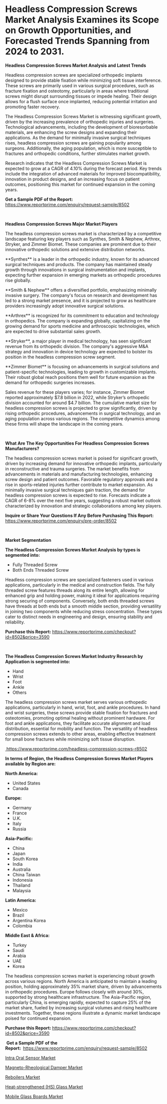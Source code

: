 <p><h1>Headless Compression Screws Market Analysis Examines its Scope on Growth Opportunities, and Forecasted Trends Spanning from 2024 to 2031.</h1></p><p><strong>Headless Compression Screws Market Analysis and Latest Trends</strong></p>
<p><p>Headless compression screws are specialized orthopedic implants designed to provide stable fixation while minimizing soft tissue interference. These screws are primarily used in various surgical procedures, such as fracture fixation and osteotomy, particularly in areas where traditional screws might disrupt surrounding tissues or impede healing. Their design allows for a flush surface once implanted, reducing potential irritation and promoting faster recovery.</p><p>The Headless Compression Screws Market is witnessing significant growth, driven by the increasing prevalence of orthopedic injuries and surgeries. Technological advancements, including the development of bioresorbable materials, are enhancing the screw designs and expanding their applications. As the demand for minimally invasive surgical techniques rises, headless compression screws are gaining popularity among surgeons. Additionally, the aging population, which is more susceptible to fractures and orthopedic conditions, further stimulates market growth.</p><p>Research indicates that the Headless Compression Screws Market is expected to grow at a CAGR of 4.10% during the forecast period. Key trends include the integration of advanced materials for improved biocompatibility, innovation in product designs, and an increasing focus on patient outcomes, positioning this market for continued expansion in the coming years.</p></p>
<p><strong>Get a Sample PDF of the Report:&nbsp;</strong> <a href="https://www.reportprime.com/enquiry/request-sample/8502">https://www.reportprime.com/enquiry/request-sample/8502</a></p>
<p>&nbsp;</p>
<p><strong>Headless Compression Screws Major Market Players</strong></p>
<p><p>The headless compression screws market is characterized by a competitive landscape featuring key players such as Synthes, Smith & Nephew, Arthrex, Stryker, and Zimmer Biomet. These companies are prominent due to their innovative orthopedic solutions and extensive distribution networks.</p><p>**Synthes** is a leader in the orthopedic industry, known for its advanced surgical techniques and products. The company has maintained steady growth through innovations in surgical instrumentation and implants, expecting further expansion in emerging markets as orthopedic procedures rise globally.</p><p>**Smith & Nephew** offers a diversified portfolio, emphasizing minimally invasive surgery. The company's focus on research and development has led to a strong market presence, and it is projected to grow as healthcare providers increasingly adopt innovative surgical solutions.</p><p>**Arthrex** is recognized for its commitment to education and technology in orthopedics. The company is expanding globally, capitalizing on the growing demand for sports medicine and arthroscopic technologies, which are expected to drive substantial sales growth.</p><p>**Stryker**, a major player in medical technology, has seen significant revenue from its orthopedic division. The company's aggressive M&A strategy and innovation in device technology are expected to bolster its position in the headless compression screw segment.</p><p>**Zimmer Biomet** is focusing on advancements in surgical solutions and patient-specific technologies, leading to growth in customizable implants. Their robust global reach positions them well for future expansion as the demand for orthopedic surgeries increases.</p><p>Sales revenue for these players varies; for instance, Zimmer Biomet reported approximately $7.8 billion in 2022, while Stryker’s orthopedic division accounted for around $4.7 billion. The cumulative market size for headless compression screws is projected to grow significantly, driven by rising orthopedic procedures, advancements in surgical technology, and an aging population across various regions. The competitive dynamics among these firms will shape the landscape in the coming years.</p></p>
<p>&nbsp;</p>
<p><strong>What Are The Key Opportunities For Headless Compression Screws Manufacturers?</strong></p>
<p><p>The headless compression screws market is poised for significant growth, driven by increasing demand for innovative orthopedic implants, particularly in reconstructive and trauma surgeries. The market benefits from advancements in materials and manufacturing technologies, enhancing screw design and patient outcomes. Favorable regulatory approvals and a rise in sports-related injuries further contribute to market expansion. As minimally invasive surgical techniques gain traction, the demand for headless compression screws is expected to rise. Forecasts indicate a CAGR of 6-8% over the next five years, suggesting a robust market outlook characterized by innovation and strategic collaborations among key players.</p></p>
<p><strong>Inquire or Share Your Questions If Any Before Purchasing This Report:</strong> <a href="https://www.reportprime.com/enquiry/pre-order/8502">https://www.reportprime.com/enquiry/pre-order/8502</a></p>
<p>&nbsp;</p>
<p><strong>Market Segmentation</strong></p>
<p><strong>The Headless Compression Screws Market Analysis by types is segmented into:</strong></p>
<p><ul><li>Fully Threaded Screw</li><li>Both Ends Threaded Screw</li></ul></p>
<p><p>Headless compression screws are specialized fasteners used in various applications, particularly in the medical and construction fields. The fully threaded screw features threads along its entire length, allowing for enhanced grip and holding power, making it ideal for applications requiring strong securing of components. Conversely, both ends threaded screws have threads at both ends but a smooth middle section, providing versatility in joining two components while reducing stress concentration. These types cater to distinct needs in engineering and design, ensuring stability and reliability.</p></p>
<p><strong>Purchase this Report:&nbsp;</strong><a href="https://www.reportprime.com/checkout?id=8502&price=3590">https://www.reportprime.com/checkout?id=8502&price=3590</a></p>
<p>&nbsp;</p>
<p><strong>The Headless Compression Screws Market Industry Research by Application is segmented into:</strong></p>
<p><ul><li>Hand</li><li>Wrist</li><li>Foot</li><li>Ankle</li><li>Others</li></ul></p>
<p><p>The headless compression screws market serves various orthopedic applications, particularly in hand, wrist, foot, and ankle procedures. In hand and wrist surgeries, these screws provide stable fixation for fractures and osteotomies, promoting optimal healing without prominent hardware. For foot and ankle applications, they facilitate accurate alignment and load distribution, essential for mobility and function. The versatility of headless compression screws extends to other areas, enabling effective treatment for small bone fractures while minimizing soft tissue disruption.</p></p>
<p><a href="https://www.reportprime.com/headless-compression-screws-r8502">&nbsp;https://www.reportprime.com/headless-compression-screws-r8502</a></p>
<p><strong>In terms of Region, the Headless Compression Screws Market Players available by Region are:</strong></p>
<p>
    <p> <strong> North America: </strong>
        <ul>
            <li>United States</li>
            <li>Canada</li>
        </ul>
        </p> 
    <p> <strong> Europe: </strong>
        <ul>
            <li>Germany</li>
            <li>France</li>
            <li>U.K.</li>
            <li>Italy</li>
            <li>Russia</li>
        </ul>
        </p> 
    <p> <strong> Asia-Pacific: </strong>
        <ul>
            <li>China</li>
            <li>Japan</li>
            <li>South Korea</li>
            <li>India</li>
            <li>Australia</li>
            <li>China Taiwan</li>
            <li>Indonesia</li>
            <li>Thailand</li>
            <li>Malaysia</li>
        </ul>
        </p> 
    <p> <strong> Latin America: </strong>
        <ul>
            <li>Mexico</li>
            <li>Brazil</li>
            <li>Argentina Korea</li>
            <li>Colombia</li>
        </ul>
        </p> 
    <p> <strong> Middle East & Africa: </strong>
        <ul>
            <li>Turkey</li>
            <li>Saudi</li>
            <li>Arabia</li>
            <li>UAE</li>
            <li>Korea</li>
        </ul>
    </p>
    </p>
<p><p>The headless compression screws market is experiencing robust growth across various regions. North America is anticipated to maintain a leading position, holding approximately 35% market share, driven by advancements in orthopedic procedures. Europe follows closely with around 30%, supported by strong healthcare infrastructure. The Asia-Pacific region, particularly China, is emerging rapidly, expected to capture 25% of the market share, fueled by increasing surgical volumes and rising healthcare investments. Together, these regions illustrate a dynamic market landscape poised for continued expansion.</p></p>
<p><strong>Purchase this Report: </strong><a href="https://www.reportprime.com/checkout?id=8502&price=3590">https://www.reportprime.com/checkout?id=8502&price=3590</a></p>
<p>&nbsp;<strong>Get a Sample PDF of the Report:&nbsp;&nbsp;</strong><a href="https://www.reportprime.com/enquiry/request-sample/8502">https://www.reportprime.com/enquiry/request-sample/8502</a></p>
<p><strong></strong></p>
<p><p><a href="https://github.com/pizolina/Market-Research-Report-List-6/blob/main/intra-oral-sensor-market.md">Intra Oral Sensor Market</a></p><p><a href="https://issuu.com/reportprime-2/docs/magneto-rheological-damper-market-s_293350d8be6780">Magneto-Rheological Damper Market</a></p><p><a href="https://www.linkedin.com/pulse/global-reboilers-market-trends-innovations-forward-looking-analysis-kmupe?trackingId=8Tpy7bj5SZqB2H9ar9ul0Q%3D%3D">Reboilers Market</a></p><p><a href="https://issuu.com/reportprime-2/docs/heat-strengthened-hs-glass-market-s_f4dd254f466f61">Heat-strengthened (HS) Glass Market</a></p><p><a href="https://www.linkedin.com/pulse/emerging-market-trends-regional-analysis-mobile-glass-wxcze?trackingId=Ca4IH%2BubSXaMEt6OSk6leQ%3D%3D">Mobile Glass Boards Market</a></p></p>